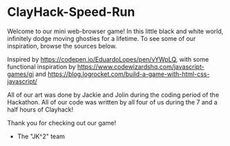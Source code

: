 # ClayHack-Speed-Run
Welcome to our mini web-browser game! In this little black and white world, infinitely dodge moving ghosties for a lifetime. To see some of our inspiration, browse the sources below.

Inspired by https://codepen.io/EduardoLopes/pen/vYWpLQ, with some functional inspiration by https://www.codewizardshq.com/javascript-games/gi and https://blog.logrocket.com/build-a-game-with-html-css-javascript/

All of our art was done by Jackie and Jolin during the coding period of the Hackathon.
All of our code was written by all four of us during the 7 and a half hours of Clayhack!

Thank you for checking out our game!
- The "JK^2" team